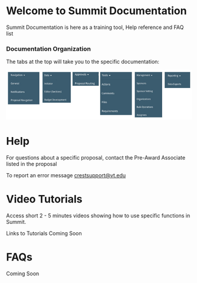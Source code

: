 # Welcome to Summit Documentation
Summit Documentation is here as a training tool, Help reference and FAQ list

### Documentation Organization
The tabs at the top will take you to the specific documentation:

![Documentation Tabs](./images/Ind_Tabs.jpg)

# Help
For questions about a specific proposal, contact the Pre-Award Associate listed in the proposal

To report an error message crestsupport@vt.edu

# Video Tutorials
Access short 2 - 5 minutes videos showing how to use specific functions in Summit.

Links to Tutorials Coming Soon

# FAQs
Coming Soon
